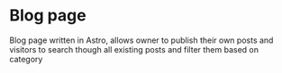 # Blog page
Blog page written in Astro, allows owner to publish their own posts and visitors to search though all existing posts and filter them based on category